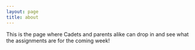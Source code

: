 ```yaml
---
layout: page
title: about
---
```


This is the page where Cadets and parents alike can drop in and see what the assignments are for the coming week!

